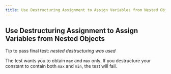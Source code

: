 ```yaml
---
title: Use Destructuring Assignment to Assign Variables from Nested Objects
---
```

## Use Destructuring Assignment to Assign Variables from Nested Objects

Tip to pass final test: *nested destructuring was used*

The test wants you to obtain `max` and `max` only. If you destructure your constant to contain both `max` and `min`, the test will fail.
